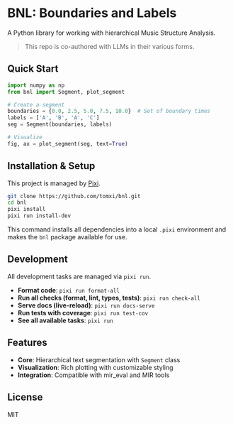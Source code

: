 # BNL: Boundaries and Labels

A Python library for working with hierarchical Music Structure Analysis.

> This repo is co-authored with LLMs in their various forms.

## Quick Start

```python
import numpy as np
from bnl import Segment, plot_segment

# Create a segment
boundaries = {0.0, 2.5, 5.0, 7.5, 10.0}  # Set of boundary times
labels = ['A', 'B', 'A', 'C']
seg = Segment(boundaries, labels)

# Visualize
fig, ax = plot_segment(seg, text=True)
```

## Installation & Setup

This project is managed by [Pixi](https://pixi.sh/).

```bash
git clone https://github.com/tomxi/bnl.git
cd bnl
pixi install
pixi run install-dev
```

This command installs all dependencies into a local `.pixi` environment and makes the `bnl` package available for use.

## Development

All development tasks are managed via `pixi run`.

- **Format code**: `pixi run format-all`
- **Run all checks (format, lint, types, tests)**: `pixi run check-all`
- **Serve docs (live-reload)**: `pixi run docs-serve`
- **Run tests with coverage**: `pixi run test-cov`
- **See all available tasks**: `pixi run`

## Features

- **Core**: Hierarchical text segmentation with `Segment` class
- **Visualization**: Rich plotting with customizable styling  
- **Integration**: Compatible with mir_eval and MIR tools

## License

MIT
